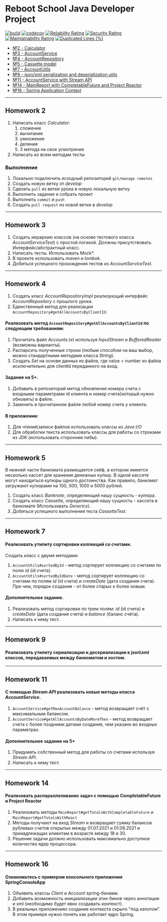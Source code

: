 # Reboot School Java Developer Project

[![build](https://img.shields.io/github/workflow/status/AleksMikhailenko/home-work/Java%20CI%20with%20Maven/develop)](https://github.com/AleksMikhailenko/home-work/actions?query=branch%3Adevelop++workflow%3A%22Java+CI+with+Maven%22++)
[![codecov](https://codecov.io/gh/AleksMikhailenko/home-work/branch/master/graph/badge.svg)](https://codecov.io/gh/AleksMikhailenko/home-work)
[![Reliability Rating](https://sonarcloud.io/api/project_badges/measure?project=AleksMikhailenko_home-work&metric=reliability_rating)](https://sonarcloud.io/dashboard?id=AleksMikhailenko_home-work)
[![Security Rating](https://sonarcloud.io/api/project_badges/measure?project=AleksMikhailenko_home-work&metric=security_rating)](https://sonarcloud.io/dashboard?id=AleksMikhailenko_home-work)
[![Maintainability Rating](https://sonarcloud.io/api/project_badges/measure?project=AleksMikhailenko_home-work&metric=sqale_rating)](https://sonarcloud.io/dashboard?id=AleksMikhailenko_home-work)
[![Duplicated Lines (%)](https://sonarcloud.io/api/project_badges/measure?project=AleksMikhailenko_home-work&metric=duplicated_lines_density)](https://sonarcloud.io/dashboard?id=AleksMikhailenko_home-work)

* [№2 - Calculator](#homework-2)
* [№3 - AccountService](#homework-3)
* [№4 - AccountRepository](#homework-4)
* [№5 - Cassette model](#homework-5)
* [№7 - AccountUtils](#homework-7)
* [№9 - json/xml serialization and deserialization utils](#homework-9)
* [№11 - AccountService with Stream API](#homework-11)
* [№14 - MainReport with CompletableFuture and Project Reactor](#homework-14)
* [№16 - Spring Application Context](#homework-16)

---

## Homework 2

1. Написать класс _Calculator_:
    1. сложение
    2. вычитание
    3. умножение
    4. деление
    5. 3 метода на свое усмотрение
2. Написать ко всем методам тесты

### Выполнение

1. Локально подключить исходный репозиторий `git/manage remotes`
2. Создать новую ветку от _develop_
3. Сделать `pull` из ветки урока в новую локальную ветку
4. Выполнить задание и собрать проект
5. Выполнить `commit` и `push`
6. Создать `pull request` из новой ветки в _develop_

---

## Homework 3

1. Создать иерархию классов (на основе тестового класса _AccountServiceTest_) с простой логикой. Должны присутствовать
   Интерфейс/абстрактный класс.
2. Написать тесты. Использовать Mock*.
3. В проекте использовать _maven_ и _lombok_.
4. Добиться успешного прохождения тестов из _AccountServiceTest_.

---

## Homework 4

1. Создать класс _AccountRepositoryImpl_ реализующий интерфейс _AccountRepository_ с прошлого урока.
2. Единственный метод для реализации `AccountRepository#getAllAccountsByClientId`.

#### Реализовать метод `AccountRepository#getAllAccountsByClientId` по следующим требованиям:

1. Прочитать файл _Accounts.txt_ используя _InputStream_ и _BufferedReader_ (возможны варианты).
2. Распарсить полученные строки (любым способом на ваш выбор, можно стандартными методами класса _String_).
3. Создать _Set_ на основе данных из файла, где value = number из файла исключительно для clientId переданного на вход.

#### Задание на 5+.

1. Добавить в репозиторий метод обновления номера счета с входными параметрами id клиента и номер счета(который нужно
   обновить) в файле.
2. Заменить в прочитанном файле любой номер счета у клиента.

#### В приложении:

1. Для чтения\записи файлов использовать классы из _Java I/O_
2. Для обработки текста использовать классы для работы со строками из JDK (использовать сторонние либы).

---

## Homework 5

В нижней части банкомата размещается сейф, в котором имеется несколько кассет для хранения денежных купюр. В одной
кассете могут находиться купюры одного достоинства. Как правило, банкомат загружают купюрами на 100, 500, 1000 и 5000
рублей.

1. Создать класс _Banknote_, определяющий нашу сущность - купюра.
2. Создать класс _Cassette_, определяющий нашу сущность - кассета в банкомате (Использовать _Generics_).
3. Добиться успешного выполнения теста _CassetteTest_.

---

## Homework 7

#### Реализовать утилиту сортировки коллекций со счетами.

Создать класс с двумя методами:

1. `AccountUtils#sortedById` - метод сортирует коллекцию со счетами по полю _id_ (id счета).
2. `AccountUtils#sortedByIdDate` - метод сортирует коллекцию со счетами по полям _id_ (id счета) и _createDate_ (дата
   создания счета). При чем, порядок создания - от более старых к более новым.

#### Дополнительное задание.

1. Реализовать метод сортировки по трем полям: _id_ (id счета) и _createDate_ (дата создания счета) и _balance_ (баланс
   счёта).
2. Написать к нему тест.

---

## Homework 9

#### Реализовать утилиту сериализации и десериализации в json\xml классов, передаваемых между банкоматом и хостом.

---

## Homework 11

#### С помощью _Stream API_ реализовать новые методы класса _AccountService_.

1. `AccountService#getMaxAccountBalance` - метод возвращает счёт с максимальным балансом.
2. `AccountService#getAllAccountsByDateMoreThen` - метод возвращает счета с более поздними датами создания, чем указано
   во входных параметрах.

#### Дополнительное задание на 5+

1. Придумать собственный метод для работы со счетами используя _Stream API_.
2. Написать к нему тест.

---

## Homework 14

#### Реализовать распараллеливание задач с помощью CompletableFuture и Project Reactor

1. Реализовать методы `MainReport#getTotalsWithCompletableFuture` и `MainReport#getTotalsWithReact`
2. Методы получают на вход _Stream_ и возвращает сумму балансов рублевых счетов открытых между 01.07.2021 и 01.08.2021 и
   принадлежащих клиентам в возрасте между 18 и 30.
3. Решение задачи должно использовать максимально доступное количество ядер процессора.

---

## Homework 16

#### Ознакомьтесь с примером консольного приложения SpringConsoleApp

1. Объявить классы _Client_ и _Account_ spring-бинами.
2. Добавить возможность инициализации этих бинов через аннотации и xml (необходимо будет явно создавать контекст).
3. В реальных приложениях создание контекста скрыто "под капотом". В этом примере нужно понять как работает ядро Spring.